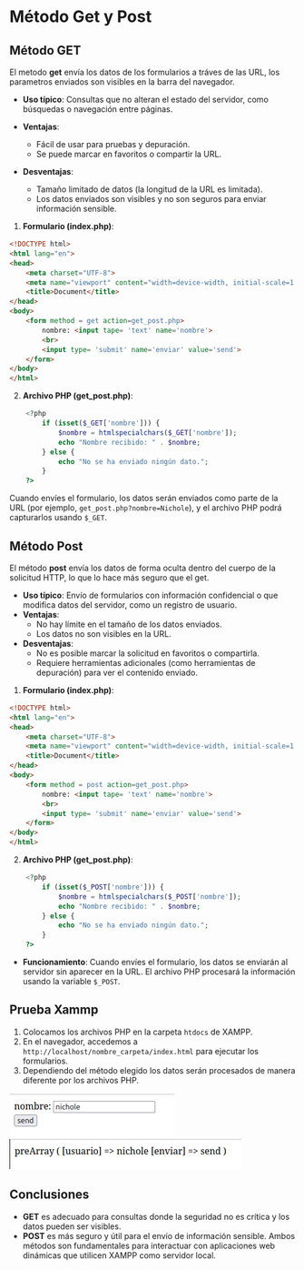 # Método Get y Post

## Método GET

El metodo **get** envía los datos de los formularios a tráves de las URL, los parametros enviados son visibles en la barra del navegador.

- **Uso típico**: Consultas que no alteran el estado del servidor, como búsquedas o navegación entre páginas.

- **Ventajas**: 
  - Fácil de usar para pruebas y depuración.
  - Se puede marcar en favoritos o compartir la URL.

- **Desventajas**: 
  - Tamaño limitado de datos (la longitud de la URL es limitada).
  - Los datos enviados son visibles y no son seguros para enviar información sensible.


1. **Formulario (index.php)**:
```html
<!DOCTYPE html>
<html lang="en">
<head>
    <meta charset="UTF-8">
    <meta name="viewport" content="width=device-width, initial-scale=1.0">
    <title>Document</title>
</head>
<body>
    <form method = get action=get_post.php>
        nombre: <input tape= 'text' name='nombre'>
        <br>
        <input type= 'submit' name='enviar' value='send'>
    </form>
</body>
</html>
```

2. **Archivo PHP (get_post.php)**:
```php
    <?php
        if (isset($_GET['nombre'])) {
            $nombre = htmlspecialchars($_GET['nombre']);
            echo "Nombre recibido: " . $nombre;
        } else {
            echo "No se ha enviado ningún dato.";
        }
    ?>
```

Cuando envíes el formulario, los datos serán enviados como parte de la URL (por ejemplo, `get_post.php?nombre=Nichole`), y el archivo PHP podrá capturarlos usando `$_GET`.

## Método Post

El método **post** envía los datos de forma oculta dentro del cuerpo de la solicitud HTTP, lo que lo hace más seguro que el get.

- **Uso típico**: Envío de formularios con información confidencial o que modifica datos del servidor, como un registro de usuario.
- **Ventajas**:
  - No hay límite en el tamaño de los datos enviados.
  - Los datos no son visibles en la URL.
- **Desventajas**:
  - No es posible marcar la solicitud en favoritos o compartirla.
  - Requiere herramientas adicionales (como herramientas de depuración) para ver el contenido enviado.

1. **Formulario (index.php)**:
```html
<!DOCTYPE html>
<html lang="en">
<head>
    <meta charset="UTF-8">
    <meta name="viewport" content="width=device-width, initial-scale=1.0">
    <title>Document</title>
</head>
<body>
    <form method = post action=get_post.php>
        nombre: <input tape= 'text' name='nombre'>
        <br>
        <input type= 'submit' name='enviar' value='send'>
    </form>
</body>
</html>
```

2. **Archivo PHP (get_post.php)**:
```php
    <?php
        if (isset($_POST['nombre'])) {
            $nombre = htmlspecialchars($_POST['nombre']);
            echo "Nombre recibido: " . $nombre;
        } else {
            echo "No se ha enviado ningún dato.";
        }
    ?>
```

- **Funcionamiento**: Cuando envíes el formulario, los datos se enviarán al servidor sin aparecer en la URL. El archivo PHP procesará la información usando la variable `$_POST`.

## Prueba Xammp
1. Colocamos los archivos PHP en la carpeta `htdocs` de XAMPP.
2. En el navegador, accedemos a `http://localhost/nombre_carpeta/index.html` para ejecutar los formularios.
3. Dependiendo del método elegido los datos serán procesados de manera diferente por los archivos PHP.

![img](https://github.com/nicholelouis/DPL_A_Nichole/blob/main/img/get.png?raw=true)
![img](https://github.com/nicholelouis/DPL_A_Nichole/blob/main/img/post.png?raw=true)

## Conclusiones
- **GET** es adecuado para consultas donde la seguridad no es crítica y los datos pueden ser visibles.
- **POST** es más seguro y útil para el envío de información sensible.
Ambos métodos son fundamentales para interactuar con aplicaciones web dinámicas que utilicen XAMPP como servidor local.
